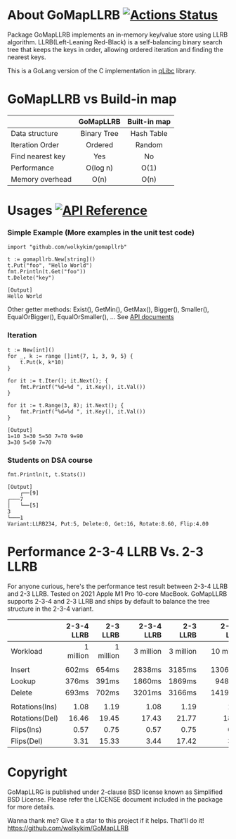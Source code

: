 # About GoMapLLRB [![Actions Status](https://github.com/wolkykim/gomapllrb/workflows/CI/badge.svg)](https://github.com/wolkykim/gomapllrb/actions)

Package GoMapLLRB implements an in-memory key/value store using LLRB algorithm.
LLRB(Left-Leaning Red-Black) is a self-balancing binary search tree that
keeps the keys in order, allowing ordered iteration and finding the nearest keys.

This is a GoLang version of the C implementation in
[qLibc](https://github.com/wolkykim/qlibc) library.

# GoMapLLRB vs Build-in map

|                     | GoMapLLRB    | Built-in map |
| ------------------- | :----------: | :----------: |
| Data structure      | Binary Tree  | Hash Table   |
| Iteration Order     | Ordered      | Random       |
| Find nearest key    | Yes          | No           |
| Performance         | O(log n)     | O(1)         |
| Memory overhead     | O(n)         | O(n)         |

# Usages [![API Reference](https://pkg.go.dev/badge/github.com/wolkykim/gomapllrb.svg)](https://pkg.go.dev/github.com/wolkykim/gomapllrb)

### Simple Example (More examples in the unit test code)
```
import "github.com/wolkykim/gomapllrb"

t := gomapllrb.New[string]()
t.Put("foo", "Hello World")
fmt.Println(t.Get("foo"))
t.Delete("key")

[Output]
Hello World
```
Other getter methods: Exist(), GetMin(), GetMax(), Bigger(), Smaller(), EqualOrBigger(), EqualOrSmaller(), ...
See [API documents](https://pkg.go.dev/github.com/wolkykim/gomapllrb#section-documentation)

### Iteration
```
t := New[int]()
for _, k := range []int{7, 1, 3, 9, 5} {
    t.Put(k, k*10)
}

for it := t.Iter(); it.Next(); {
    fmt.Printf("%d=%d ", it.Key(), it.Val())
}

for it := t.Range(3, 8); it.Next(); {
    fmt.Printf("%d=%d ", it.Key(), it.Val())
}

[Output]
1=10 3=30 5=50 7=70 9=90
3=30 5=50 7=70
```

### Students on DSA course
```
fmt.Println(t, t.Stats())

[Output]
    ┌──[9]
┌───7
│   └──[5]
3
└───1
Variant:LLRB234, Put:5, Delete:0, Get:16, Rotate:8.60, Flip:4.00
```

# Performance 2-3-4 LLRB Vs. 2-3 LLRB

For anyone curious, here's the performance test result between 2-3-4 LLRB and 2-3 LLRB.
Tested on 2021 Apple M1 Pro 10-core MacBook. GoMapLLRB supports 2-3-4 and 2-3 LLRB and
ships by default to balance the tree structure in the 2-3-4 variant.

|                | 2-3-4 LLRB | 2-3 LLRB   | | 2-3-4 LLRB | 2-3 LLRB   | | 2-3-4 LLRB | 2-3 LLRB   |
| ---------------| ---------: | ---------: |-| ---------: | ---------: |-| ---------: | ---------: |
| Workload       | 1 million  | 1 million  | | 3 million  | 3 million  | | 10 million | 10 million |
|                |            |            | |            |            | |            |            |
| Insert         |      602ms |      654ms | |     2838ms |     3185ms | |    13065ms |    13412ms |
| Lookup         |      376ms |      391ms | |     1860ms |     1869ms | |     9480ms |    10647ms |
| Delete         |      693ms |      702ms | |     3201ms |     3166ms | |    14199ms |    15594ms |
|                |            |            | |            |            | |            |            |
| Rotations(Ins) |       1.08 |       1.19 | |       1.08 |       1.19 | |       1.08 |       1.19 |
| Rotations(Del) |      16.46 |      19.45 | |      17.43 |      21.77 | |      18.64 |      23.53 |
| Flips(Ins)     |       0.57 |       0.75 | |       0.57 |       0.75 | |       0.57 |       0.75 |
| Flips(Del)     |       3.31 |      15.33 | |       3.44 |      17.42 | |       3.58 |      18.45 |

# Copyright

GoMapLLRG is published under 2-clause BSD license known as Simplified BSD License.
Please refer the LICENSE document included in the package for more details.

Wanna thank me? Give it a star to this project if it helps. That'll do it!
https://github.com/wolkykim/GoMapLLRB

